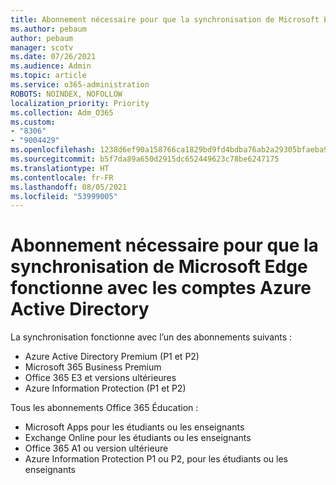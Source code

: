 ```yaml
---
title: Abonnement nécessaire pour que la synchronisation de Microsoft Edge fonctionne avec les comptes Azure Active Directory
ms.author: pebaum
author: pebaum
manager: scotv
ms.date: 07/26/2021
ms.audience: Admin
ms.topic: article
ms.service: o365-administration
ROBOTS: NOINDEX, NOFOLLOW
localization_priority: Priority
ms.collection: Adm_O365
ms.custom:
- "8306"
- "9004429"
ms.openlocfilehash: 1238d6ef90a158766ca1829bd9fd4bdba76ab2a29305bfaeba90d2ddfaf76ccb
ms.sourcegitcommit: b5f7da89a650d2915dc652449623c78be6247175
ms.translationtype: HT
ms.contentlocale: fr-FR
ms.lasthandoff: 08/05/2021
ms.locfileid: "53999005"
---
```

# <a name="subscription-needed-for-microsoft-edge-sync-to-work-with-azure-active-directory-accounts"></a>Abonnement nécessaire pour que la synchronisation de Microsoft Edge fonctionne avec les comptes Azure Active Directory

La synchronisation fonctionne avec l’un des abonnements suivants :

- Azure Active Directory Premium (P1 et P2)
- Microsoft 365 Business Premium
- Office 365 E3 et versions ultérieures
- Azure Information Protection (P1 et P2)

Tous les abonnements Office 365 Éducation :

- Microsoft Apps pour les étudiants ou les enseignants
- Exchange Online pour les étudiants ou les enseignants
- Office 365 A1 ou version ultérieure
- Azure Information Protection P1 ou P2, pour les étudiants ou les enseignants



